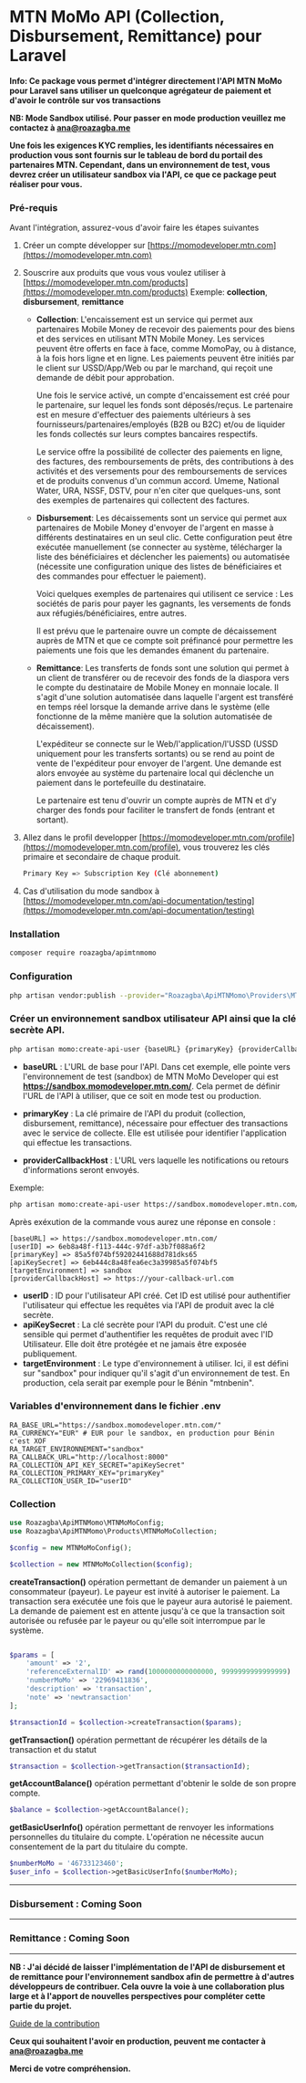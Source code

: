 # MTN MoMo API (Collection, Disbursement, Remittance) pour Laravel

**Info: Ce package vous permet d'intégrer directement l'API MTN MoMo pour Laravel sans utiliser un quelconque agrégateur de paiement et d'avoir le contrôle sur vos transactions**

**NB: Mode Sandbox utilisé. Pour passer en mode production veuillez me contactez à [ana@roazagba.me](mailto:ana@roazagba.me)**

**Une fois les exigences KYC remplies, les identifiants nécessaires en production vous sont fournis sur le tableau de bord du portail des partenaires MTN. Cependant, dans un environnement de test, vous devrez créer un utilisateur sandbox via l'API, ce que ce package peut réaliser pour vous.**

### Pré-requis

Avant l'intégration, assurez-vous d'avoir faire les étapes suivantes

1. Créer un compte développer sur [https://momodeveloper.mtn.com](https://momodeveloper.mtn.com)
2. Souscrire aux produits que vous vous voulez utiliser à [https://momodeveloper.mtn.com/products](https://momodeveloper.mtn.com/products) Exemple: **collection**, **disbursement**, **remittance**

   - **Collection**: L'encaissement est un service qui permet aux partenaires Mobile Money de recevoir des paiements pour des biens et des services en utilisant MTN Mobile Money. Les services peuvent être offerts en face à face, comme MomoPay, ou à distance, à la fois hors ligne et en ligne. Les paiements peuvent être initiés par le client sur USSD/App/Web ou par le marchand, qui reçoit une demande de débit pour approbation.

     Une fois le service activé, un compte d'encaissement est créé pour le partenaire, sur lequel les fonds sont déposés/reçus. Le partenaire est en mesure d'effectuer des paiements ultérieurs à ses fournisseurs/partenaires/employés (B2B ou B2C) et/ou de liquider les fonds collectés sur leurs comptes bancaires respectifs.

     Le service offre la possibilité de collecter des paiements en ligne, des factures, des remboursements de prêts, des contributions à des activités et des versements pour des remboursements de services et de produits convenus d'un commun accord. Umeme, National Water, URA, NSSF, DSTV, pour n'en citer que quelques-uns, sont des exemples de partenaires qui collectent des factures.

   - **Disbursement**: Les décaissements sont un service qui permet aux partenaires de Mobile Money d'envoyer de l'argent en masse à différents destinataires en un seul clic. Cette configuration peut être exécutée manuellement (se connecter au système, télécharger la liste des bénéficiaires et déclencher les paiements) ou automatisée (nécessite une configuration unique des listes de bénéficiaires et des commandes pour effectuer le paiement).

     Voici quelques exemples de partenaires qui utilisent ce service : Les sociétés de paris pour payer les gagnants, les versements de fonds aux réfugiés/bénéficiaires, entre autres.

     Il est prévu que le partenaire ouvre un compte de décaissement auprès de MTN et que ce compte soit préfinancé pour permettre les paiements une fois que les demandes émanent du partenaire.

   - **Remittance**: Les transferts de fonds sont une solution qui permet à un client de transférer ou de recevoir des fonds de la diaspora vers le compte du destinataire de Mobile Money en monnaie locale. Il s'agit d'une solution automatisée dans laquelle l'argent est transféré en temps réel lorsque la demande arrive dans le système (elle fonctionne de la même manière que la solution automatisée de décaissement).

     L'expéditeur se connecte sur le Web/l'application/l'USSD (USSD uniquement pour les transferts sortants) ou se rend au point de vente de l'expéditeur pour envoyer de l'argent. Une demande est alors envoyée au système du partenaire local qui déclenche un paiement dans le portefeuille du destinataire.

     Le partenaire est tenu d'ouvrir un compte auprès de MTN et d'y charger des fonds pour faciliter le transfert de fonds (entrant et sortant).

3. Allez dans le profil developper [https://momodeveloper.mtn.com/profile](https://momodeveloper.mtn.com/profile), vous trouverez les clés primaire et secondaire de chaque produit.

   ```bash
   Primary Key => Subscription Key (Clé abonnement)
   ```

4. Cas d'utilisation du mode sandbox à [https://momodeveloper.mtn.com/api-documentation/testing](https://momodeveloper.mtn.com/api-documentation/testing)

### Installation

```bash
composer require roazagba/apimtnmomo
```

### Configuration

```bash
php artisan vendor:publish --provider="Roazagba\ApiMTNMomo\Providers\MTNMoMoServiceProvider" --tag="config"
```

### Créer un environnement sandbox utilisateur API ainsi que la clé secrète API.

```bash
php artisan momo:create-api-user {baseURL} {primaryKey} {providerCallbackHost}
```

- **baseURL** : L'URL de base pour l'API. Dans cet exemple, elle pointe vers l'environnement de test (sandbox) de MTN MoMo Developer qui est **https://sandbox.momodeveloper.mtn.com/**. Cela permet de définir l'URL de l'API à utiliser, que ce soit en mode test ou production.

- **primaryKey** : La clé primaire de l'API du produit (collection, disbursement, remittance), nécessaire pour effectuer des transactions avec le service de collecte. Elle est utilisée pour identifier l'application qui effectue les transactions.

- **providerCallbackHost** : L'URL vers laquelle les notifications ou retours d'informations seront envoyés.

Exemple:

```bash
php artisan momo:create-api-user https://sandbox.momodeveloper.mtn.com/ your_product_primary_key https://your-callback-url.com
```

Après exéxution de la commande vous aurez une réponse en console :

```text
[baseURL] => https://sandbox.momodeveloper.mtn.com/
[userID] => 6eb8a48f-f113-444c-97df-a3b7f088a6f2
[primaryKey] => 85a5f074bf59202441688d781dks65
[apiKeySecret] => 6eb444c8a48fea6ec3a39985a5f074bf5
[targetEnvironment] => sandbox
[providerCallbackHost] => https://your-callback-url.com
```

- **userID** : ID pour l'utilisateur API créé. Cet ID est utilisé pour authentifier l'utilisateur qui effectue les requêtes via l'API de produit avec la clé secrète.
- **apiKeySecret** : La clé secrète pour l'API du produit. C'est une clé sensible qui permet d'authentifier les requêtes de produit avec l'ID Utilisateur. Elle doit être protégée et ne jamais être exposée publiquement.
- **targetEnvironment** : Le type d'environnement à utiliser. Ici, il est défini sur "sandbox" pour indiquer qu'il s'agit d'un environnement de test. En production, cela serait par exemple pour le Bénin "mtnbenin".

### Variables d'environnement dans le fichier .env

```env
RA_BASE_URL="https://sandbox.momodeveloper.mtn.com/"
RA_CURRENCY="EUR" # EUR pour le sandbox, en production pour Bénin c'est XOF
RA_TARGET_ENVIRONNEMENT="sandbox"
RA_CALLBACK_URL="http://localhost:8000"
RA_COLLECTION_API_KEY_SECRET="apiKeySecret"
RA_COLLECTION_PRIMARY_KEY="primaryKey"
RA_COLLECTION_USER_ID="userID"
```

### Collection

```php
use Roazagba\ApiMTNMomo\MTNMoMoConfig;
use Roazagba\ApiMTNMomo\Products\MTNMoMoCollection;

$config = new MTNMoMoConfig();

$collection = new MTNMoMoCollection($config);
```

**createTransaction()** opération permettant de demander un paiement à un consommateur (payeur). Le payeur est invité à autoriser le paiement. La transaction sera exécutée une fois que le payeur aura autorisé le paiement. La demande de paiement est en attente jusqu'à ce que la transaction soit autorisée ou refusée par le payeur ou qu'elle soit interrompue par le système.

```php

$params = [
    'amount' => '2',
    'referenceExternalID' => rand(1000000000000000, 9999999999999999) . '',
    'numberMoMo' => '22969411836',
    'description' => 'transaction',
    'note' => 'newtransaction'
];

$transactionId = $collection->createTransaction($params);
```

**getTransaction()** opération permettant de récupérer les détails de la transaction et du statut

```php
$transaction = $collection->getTransaction($transactionId);
```

**getAccountBalance()** opération permettant d'obtenir le solde de son propre compte.

```php
$balance = $collection->getAccountBalance();
```

**getBasicUserInfo()** opération permettant de renvoyer les informations personnelles du titulaire du compte. L'opération ne nécessite aucun consentement de la part du titulaire du compte.

```php
$numberMoMo = '46733123460';
$user_info = $collection->getBasicUserInfo($numberMoMo);
```

---

### Disbursement : Coming Soon

---

### Remittance : Coming Soon

---

**NB : J'ai décidé de laisser l'implémentation de l'API de disbursement et de remittance pour l'environnement sandbox afin de permettre à d'autres développeurs de contribuer. Cela ouvre la voie à une collaboration plus large et à l'apport de nouvelles perspectives pour compléter cette partie du projet.**

[Guide de la contribution](CONTRIBUTING.md)

**Ceux qui souhaitent l'avoir en production, peuvent me contacter à [ana@roazagba.me](mailto:ana@roazagba.me)**

**Merci de votre compréhension.**
